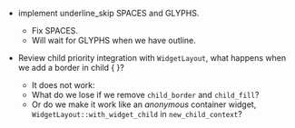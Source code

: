 * implement underline_skip SPACES and GLYPHS.
    - Fix SPACES.
    - Will wait for GLYPHS when we have outline.

* Review child priority integration with `WidgetLayout`, what happens when we add a border in child { }?
   - It does not work:
    - What do we lose if we remove `child_border` and `child_fill`?
    - Or do we make it work like an *anonymous* container widget, `WidgetLayout::with_widget_child` in `new_child_context`? 
